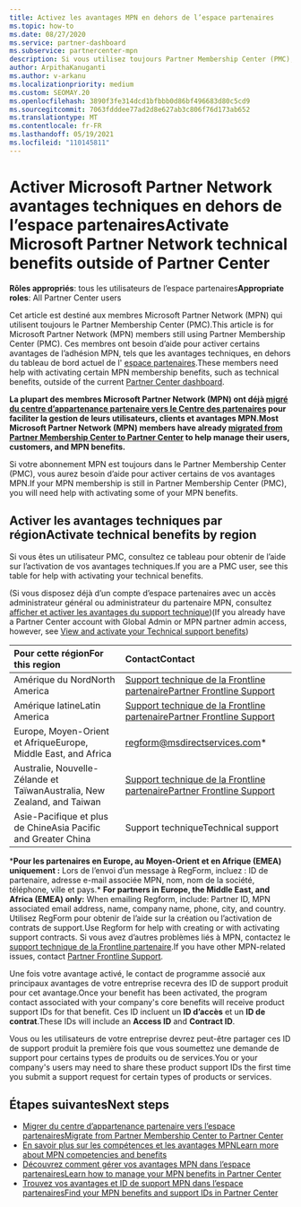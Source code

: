 ```yaml
---
title: Activez les avantages MPN en dehors de l’espace partenaires
ms.topic: how-to
ms.date: 08/27/2020
ms.service: partner-dashboard
ms.subservice: partnercenter-mpn
description: Si vous utilisez toujours Partner Membership Center (PMC), Découvrez qui contacter pour vous aider à activer vos avantages de support technique MPN et vous fournir des ID de support.
author: ArpithaKanuganti
ms.author: v-arkanu
ms.localizationpriority: medium
ms.custom: SEOMAY.20
ms.openlocfilehash: 3890f3fe314dcd1bfbbb0d86bf496683d80c5cd9
ms.sourcegitcommit: 7063fdddee77ad2d8e627ab3c806f76d173ab652
ms.translationtype: MT
ms.contentlocale: fr-FR
ms.lasthandoff: 05/19/2021
ms.locfileid: "110145811"
---
```

# <a name="activate-microsoft-partner-network-technical-benefits-outside-of-partner-center"></a><span data-ttu-id="4489f-103">Activer Microsoft Partner Network avantages techniques en dehors de l’espace partenaires</span><span class="sxs-lookup"><span data-stu-id="4489f-103">Activate Microsoft Partner Network technical benefits outside of Partner Center</span></span>


<span data-ttu-id="4489f-104">**Rôles appropriés**: tous les utilisateurs de l’espace partenaires</span><span class="sxs-lookup"><span data-stu-id="4489f-104">**Appropriate roles**: All Partner Center users</span></span>

<span data-ttu-id="4489f-105">Cet article est destiné aux membres Microsoft Partner Network (MPN) qui utilisent toujours le Partner Membership Center (PMC).</span><span class="sxs-lookup"><span data-stu-id="4489f-105">This article is for Microsoft Partner Network (MPN) members still using Partner Membership Center (PMC).</span></span> <span data-ttu-id="4489f-106">Ces membres ont besoin d’aide pour activer certains avantages de l’adhésion MPN, tels que les avantages techniques, en dehors du tableau de bord actuel de l' [espace partenaires](https://partner.microsoft.com/dashboard).</span><span class="sxs-lookup"><span data-stu-id="4489f-106">These members need help with activating certain MPN membership benefits, such as technical benefits, outside of the current [Partner Center dashboard](https://partner.microsoft.com/dashboard).</span></span>

<span data-ttu-id="4489f-107">**La plupart des membres Microsoft Partner Network (MPN) ont déjà [migré du centre d’appartenance partenaire vers le Centre des partenaires](prepare-pmc-pc-migration.md) pour faciliter la gestion de leurs utilisateurs, clients et avantages MPN.**</span><span class="sxs-lookup"><span data-stu-id="4489f-107">**Most Microsoft Partner Network (MPN) members have already [migrated from Partner Membership Center to Partner Center](prepare-pmc-pc-migration.md) to help manage their users, customers, and MPN benefits.**</span></span>

<span data-ttu-id="4489f-108">Si votre abonnement MPN est toujours dans le Partner Membership Center (PMC), vous aurez besoin d’aide pour activer certains de vos avantages MPN.</span><span class="sxs-lookup"><span data-stu-id="4489f-108">If your MPN membership is still in Partner Membership Center (PMC), you will need help with activating some of your MPN benefits.</span></span>

## <a name="activate-technical-benefits-by-region"></a><span data-ttu-id="4489f-109">Activer les avantages techniques par région</span><span class="sxs-lookup"><span data-stu-id="4489f-109">Activate technical benefits by region</span></span>

<span data-ttu-id="4489f-110">Si vous êtes un utilisateur PMC, consultez ce tableau pour obtenir de l’aide sur l’activation de vos avantages techniques.</span><span class="sxs-lookup"><span data-stu-id="4489f-110">If you are a PMC user, see this table for help with activating your technical benefits.</span></span>

<span data-ttu-id="4489f-111">(Si vous disposez déjà d’un compte d’espace partenaires avec un accès administrateur général ou administrateur du partenaire MPN, consultez [afficher et activer les avantages du support technique](mpn-benefits-technical-support.md#view-and-activate-your-technical-support-benefits))</span><span class="sxs-lookup"><span data-stu-id="4489f-111">(If you already have a Partner Center account with Global Admin or MPN partner admin access, however, see [View and activate your Technical support benefits](mpn-benefits-technical-support.md#view-and-activate-your-technical-support-benefits))</span></span>

|<span data-ttu-id="4489f-112">Pour cette région</span><span class="sxs-lookup"><span data-stu-id="4489f-112">For this region</span></span>  | <span data-ttu-id="4489f-113">Contact</span><span class="sxs-lookup"><span data-stu-id="4489f-113">Contact</span></span> |
|:--------|:------------|
|<span data-ttu-id="4489f-114">Amérique du Nord</span><span class="sxs-lookup"><span data-stu-id="4489f-114">North America</span></span>  | [<span data-ttu-id="4489f-115">Support technique de la Frontline partenaire</span><span class="sxs-lookup"><span data-stu-id="4489f-115">Partner Frontline Support</span></span>](https://partner.microsoft.com/support?issueid=300-0042)  |
|<span data-ttu-id="4489f-116">Amérique latine</span><span class="sxs-lookup"><span data-stu-id="4489f-116">Latin America</span></span>  | [<span data-ttu-id="4489f-117">Support technique de la Frontline partenaire</span><span class="sxs-lookup"><span data-stu-id="4489f-117">Partner Frontline Support</span></span>](https://partner.microsoft.com/support?issueid=300-0042)  |
|<span data-ttu-id="4489f-118">Europe, Moyen-Orient et Afrique</span><span class="sxs-lookup"><span data-stu-id="4489f-118">Europe, Middle East, and Africa</span></span>  | [regform@msdirectservices.com](mailto:regform@msdirectservices.com)*  |
|<span data-ttu-id="4489f-119">Australie, Nouvelle-Zélande et Taïwan</span><span class="sxs-lookup"><span data-stu-id="4489f-119">Australia, New Zealand, and Taiwan</span></span>  | [<span data-ttu-id="4489f-120">Support technique de la Frontline partenaire</span><span class="sxs-lookup"><span data-stu-id="4489f-120">Partner Frontline Support</span></span>](https://partner.microsoft.com/support?issueid=300-0042)  |
|<span data-ttu-id="4489f-121">Asie-Pacifique et plus de Chine</span><span class="sxs-lookup"><span data-stu-id="4489f-121">Asia Pacific and Greater China</span></span>  | <span data-ttu-id="4489f-122">Support technique</span><span class="sxs-lookup"><span data-stu-id="4489f-122">Technical support</span></span>  |

<span data-ttu-id="4489f-123">\***Pour les partenaires en Europe, au Moyen-Orient et en Afrique (EMEA) uniquement :** Lors de l’envoi d’un message à RegForm, incluez : ID de partenaire, adresse e-mail associée MPN, nom, nom de la société, téléphone, ville et pays.</span><span class="sxs-lookup"><span data-stu-id="4489f-123">\* **For partners in Europe, the Middle East, and Africa (EMEA) only:** When emailing Regform, include: Partner ID, MPN associated email address, name, company name, phone, city, and country.</span></span> <span data-ttu-id="4489f-124">Utilisez RegForm pour obtenir de l’aide sur la création ou l’activation de contrats de support.</span><span class="sxs-lookup"><span data-stu-id="4489f-124">Use Regform for help with creating or with activating support contracts.</span></span> <span data-ttu-id="4489f-125">Si vous avez d’autres problèmes liés à MPN, contactez le [support technique de la Frontline partenaire](https://partner.microsoft.com/support?issueid=300-0042).</span><span class="sxs-lookup"><span data-stu-id="4489f-125">If you have other MPN-related issues, contact [Partner Frontline Support](https://partner.microsoft.com/support?issueid=300-0042).</span></span>

<span data-ttu-id="4489f-126">Une fois votre avantage activé, le contact de programme associé aux principaux avantages de votre entreprise recevra des ID de support produit pour cet avantage.</span><span class="sxs-lookup"><span data-stu-id="4489f-126">Once your benefit has been activated, the program contact associated with your company's core benefits will receive product support IDs for that benefit.</span></span> <span data-ttu-id="4489f-127">Ces ID incluent un **ID d’accès** et un **ID de contrat**.</span><span class="sxs-lookup"><span data-stu-id="4489f-127">These IDs will include an **Access ID** and **Contract ID**.</span></span> 

<span data-ttu-id="4489f-128">Vous ou les utilisateurs de votre entreprise devrez peut-être partager ces ID de support produit la première fois que vous soumettez une demande de support pour certains types de produits ou de services.</span><span class="sxs-lookup"><span data-stu-id="4489f-128">You or your company's users may need to share these product support IDs the first time you submit a support request for certain types of products or services.</span></span>

## <a name="next-steps"></a><span data-ttu-id="4489f-129">Étapes suivantes</span><span class="sxs-lookup"><span data-stu-id="4489f-129">Next steps</span></span>

- [<span data-ttu-id="4489f-130">Migrer du centre d’appartenance partenaire vers l’espace partenaires</span><span class="sxs-lookup"><span data-stu-id="4489f-130">Migrate from Partner Membership Center to Partner Center</span></span>](prepare-pmc-pc-migration.md)
- [<span data-ttu-id="4489f-131">En savoir plus sur les compétences et les avantages MPN</span><span class="sxs-lookup"><span data-stu-id="4489f-131">Learn more about MPN competencies and benefits</span></span>](learn-about-competencies.md)
- [<span data-ttu-id="4489f-132">Découvrez comment gérer vos avantages MPN dans l’espace partenaires</span><span class="sxs-lookup"><span data-stu-id="4489f-132">Learn how to manage your MPN benefits in Partner Center</span></span>](manage-your-partner-network-benefits.md)
- [<span data-ttu-id="4489f-133">Trouvez vos avantages et ID de support MPN dans l’espace partenaires</span><span class="sxs-lookup"><span data-stu-id="4489f-133">Find your MPN benefits and support IDs in Partner Center</span></span>](mpn-find-benefits.md)